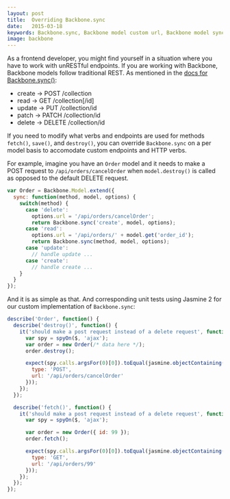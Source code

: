 ```yaml
---
layout: post
title:  Overriding Backbone.sync
date:   2015-03-18
keywords: Backbone.sync, Backbone model custom url, Backbone model sync, custom endpoint in Backbone model, custom url in Backbone Models
image: backbone
---
```


As a frontend developer, you might find yourself in a situation where you have to work with unRESTful endpoints. If you are working with Backbone, Backbone models follow traditional REST. As mentioned in the [docs for Backbone.sync()](http://backbonejs.org/#Sync):

* create → POST   /collection
* read → GET   /collection[/id]
* update → PUT   /collection/id
* patch → PATCH   /collection/id
* delete → DELETE   /collection/id

If you need to modify what verbs and endpoints are used for methods `fetch()`, `save()`, and `destroy()`, you can override `Backbone.sync` on a per model basis to accomodate custom endpoints and HTTP verbs.

For example, imagine you have an `Order` model and it needs to make a POST request to `/api/orders/cancelOrder` when `model.destroy()` is called as opposed to the default DELETE request.

```js
var Order = Backbone.Model.extend({
  sync: function(method, model, options) {
    switch(method) {
      case 'delete':
        options.url = '/api/orders/cancelOrder';
        return Backbone.sync('create', model, options);
      case 'read':
        options.url = '/api/orders/' + model.get('order_id');
        return Backbone.sync(method, model, options);
      case 'update':
        // handle update ...
      case 'create':
        // handle create ...
    }
  }
});
```

And it is as simple as that. And corresponding unit tests using Jasmine 2 for our custom implementation of `Backbone.sync`:

```js
describe('Order', function() {
  describe('destroy()', function() {
    it('should make a post request instead of a delete request', function() {
      var spy = spyOn($, 'ajax');
      var order = new Order(/* data here */);
      order.destroy();

      expect(spy.calls.argsFor(0)[0]).toEqual(jasmine.objectContaining({
        type: 'POST',
        url: '/api/orders/cancelOrder'
      }));
    });
  });

  describe('fetch()', function() {
    it('should make a post request instead of a delete request', function() {
      var spy = spyOn($, 'ajax');

      var order = new Order({ id: 99 });
      order.fetch();

      expect(spy.calls.argsFor(0)[0]).toEqual(jasmine.objectContaining({
        type: 'GET',
        url: '/api/orders/99'
      }));
    });
  });
});
```
